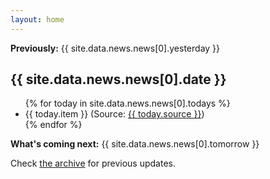 ```yaml
---
layout: home
---
```

<p class="intro"><b>Previously:</b> {{ site.data.news.news[0].yesterday }}</p>
<h2 class="today"><time class="timeago" datetime="{{ site.data.news.news[0].date }}">{{ site.data.news.news[0].date }}</time></h2>
<ul class="today">
{% for today in site.data.news.news[0].todays %}
 <li>{{ today.item }} <span class="small">(Source: <a href="{{ today.url }}">{{ today.source }}</a>)</span></li>
{% endfor %}
  </ul>

<p class="intro"><b>What's coming next:</b> {{ site.data.news.news[0].tomorrow }}</p>

<p class="intro">Check <a href="archive"> the archive</a> for previous updates.</p>


